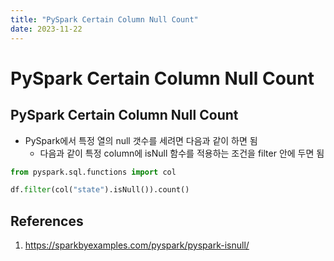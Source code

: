 ```yaml
---
title: "PySpark Certain Column Null Count"
date: 2023-11-22
---
```


# PySpark Certain Column Null Count

## PySpark Certain Column Null Count

- PySpark에서 특정 열의 null 갯수를 세려면 다음과 같이 하면 됨
  - 다음과 같이 특정 column에 isNull 함수를 적용하는 조건을 filter 안에 두면 됨

```python
from pyspark.sql.functions import col

df.filter(col("state").isNull()).count()
```

## References

1. https://sparkbyexamples.com/pyspark/pyspark-isnull/
